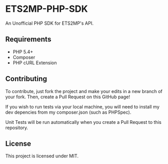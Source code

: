 ETS2MP-PHP-SDK
==============

An Unofficial PHP SDK for ETS2MP's API.

## Requirements
* PHP 5.4+
* Composer
* PHP cURL Extension

## Contributing
To contribute, just fork the project and make your edits in a new branch of your fork. Then, create a Pull Request on this GitHub page!

If you wish to run tests via your local machine, you will need to install my dev depencies from my composer.json (such as PHPSpec).

Unit Tests will be run automatically when you create a Pull Request to this repository.

## License
This project is licensed under MIT.